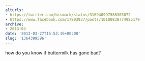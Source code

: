 ```yaml
---
alturls:
- https://twitter.com/bismark/status/316940997588303872
- https://www.facebook.com/17803937/posts/10100838774985179
archive:
- 2013-03
date: '2013-03-27T15:53:16+00:00'
slug: '1364399596'
---
```


how do you know if buttermilk has gone bad?

